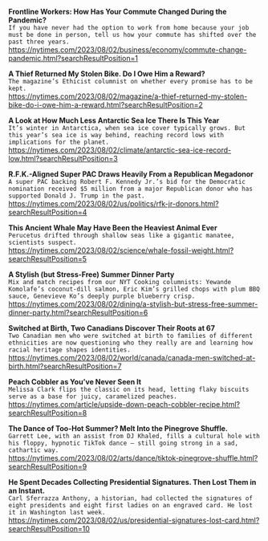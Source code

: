 **Frontline Workers: How Has Your Commute Changed During the Pandemic?**\
`If you have never had the option to work from home because your job must be done in person, tell us how your commute has shifted over the past three years.`\
https://nytimes.com/2023/08/02/business/economy/commute-change-pandemic.html?searchResultPosition=1

**A Thief Returned My Stolen Bike. Do I Owe Him a Reward?**\
`The magazine’s Ethicist columnist on whether every promise has to be kept.`\
https://nytimes.com/2023/08/02/magazine/a-thief-returned-my-stolen-bike-do-i-owe-him-a-reward.html?searchResultPosition=2

**A Look at How Much Less Antarctic Sea Ice There Is This Year**\
`It’s winter in Antarctica, when sea ice cover typically grows. But this year’s sea ice is way behind, reaching record lows with implications for the planet.`\
https://nytimes.com/2023/08/02/climate/antarctic-sea-ice-record-low.html?searchResultPosition=3

**R.F.K.-Aligned Super PAC Draws Heavily From a Republican Megadonor**\
`A super PAC backing Robert F. Kennedy Jr.’s bid for the Democratic nomination received $5 million from a major Republican donor who has supported Donald J. Trump in the past.`\
https://nytimes.com/2023/08/02/us/politics/rfk-jr-donors.html?searchResultPosition=4

**This Ancient Whale May Have Been the Heaviest Animal Ever**\
`Perucetus drifted through shallow seas like a gigantic manatee, scientists suspect.`\
https://nytimes.com/2023/08/02/science/whale-fossil-weight.html?searchResultPosition=5

**A Stylish (but Stress-Free) Summer Dinner Party**\
`Mix and match recipes from our NYT Cooking columnists: Yewande Komolafe’s coconut-dill salmon, Eric Kim’s grilled chops with plum BBQ sauce, Genevieve Ko’s deeply purple blueberry crisp.`\
https://nytimes.com/2023/08/02/dining/a-stylish-but-stress-free-summer-dinner-party.html?searchResultPosition=6

**Switched at Birth, Two Canadians Discover Their Roots at 67**\
`Two Canadian men who were switched at birth to families of different ethnicities are now questioning who they really are and learning how racial heritage shapes identities.`\
https://nytimes.com/2023/08/02/world/canada/canada-men-switched-at-birth.html?searchResultPosition=7

**Peach Cobbler as You’ve Never Seen It**\
`Melissa Clark flips the classic on its head, letting flaky biscuits serve as a base for juicy, caramelized peaches.`\
https://nytimes.com/article/upside-down-peach-cobbler-recipe.html?searchResultPosition=8

**The Dance of Too-Hot Summer? Melt Into the Pinegrove Shuffle.**\
`Garrett Lee, with an assist from DJ Khaled, fills a cultural hole with his floppy, hypnotic TikTok dance — still going strong in a sad, cathartic way.`\
https://nytimes.com/2023/08/02/arts/dance/tiktok-pinegrove-shuffle.html?searchResultPosition=9

**He Spent Decades Collecting Presidential Signatures. Then Lost Them in an Instant.**\
`Carl Sferrazza Anthony, a historian, had collected the signatures of eight presidents and eight first ladies on an engraved card. He lost it in Washington last week.`\
https://nytimes.com/2023/08/02/us/presidential-signatures-lost-card.html?searchResultPosition=10

